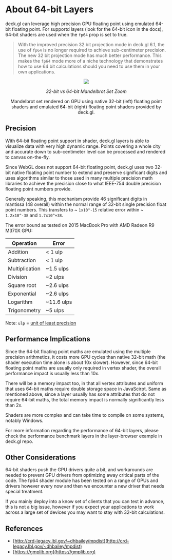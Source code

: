 # About 64-bit Layers

deck.gl can leverage high precision GPU floating point using emulated 64-bit floating point. For supportd layers (look for the 64-bit icon in the docs), 64-bit shaders are used when the `fp64` prop is set to true.

> With the improved precision 32 bit projection mode in deck.gl 6.1, the use of `fp64` is no longer required to achieve sub-centimeter precision. The new 32 bit projection mode has much better performance. This makes the `fp64` mode more of a niche technology that demonstrates how to use 64 bit calculations should you need to use them in your own applications.

<div align="center">
  <div>
    <img src="https://raw.github.com/visgl/deck.gl-data/master/images/fp64-mandelbrot.gif" />
    <p><i>32-bit vs 64-bit Mandelbrot Set Zoom</i></p>
  </div>
</div>

<center>Mandelbrot set rendered on GPU using native 32-bit (left) floating point shaders and emulated 64-bit (right)
floating point shaders provided by deck.gl.</center>


## Precision

With 64-bit floating point support in shader, deck.gl layers is able to visualize data with very high dynamic range. Points covering a whole city and accurate down to sub-centimeter level can be processed and rendered to canvas on-the-fly.

Since WebGL does not support 64-bit floating point, deck.gl uses two 32-bit native floating point number to extend and preserve significant digits and uses algorithms similar to those used in many multiple precision math libraries to achieve the precision close to what IEEE-754 double precision floating point numbers provide.

Generally speaking, this mechanism provide 46 significant digits in mantissa (48 overall) within the normal range of 32-bit single precision float point numbers. This transfers to ~ `1x10^-15` relative error within ~ `1.2x10^-38` and `1.7x10^+38`.

The error bound as tested on 2015 MacBook Pro with AMD Radeon R9 M370X GPU:

| Operation      | Error      |
| ----           | ----       |
| Addition       | < 1 ulp    |
| Subtraction    | < 1 ulp    |
| Multiplication | ~1.5 ulps  |
| Division       | ~2 ulps    |
| Square root    | ~2.6 ulps  |
| Exponential    | ~2.6 ulps  |
| Logarithm      | ~11.6 ulps |
| Trigonometry   | ~5 ulps    |

Note: `ulp` = [unit of least precision](https://en.wikipedia.org/wiki/Unit_in_the_last_place)


## Performance Implications

Since the 64-bit floating point maths are emulated using the multiple precision arithmetics, it costs more GPU cycles than native 32-bit
math (the shader execution time alone is about 10x slower). However, since 64-bit floating point maths are usually only required in vertex shader, the overall performance impact is usually less than 10x.

There will be a memory impact too, in that all vertex attributes and uniform that uses 64-bit maths require double storage space in JavaScirpt. Same as mentioned above, since a layer usually has some attributes that do not require 64-bit maths, the total memory impact is normally significantly less than 2x.

Shaders are more complex and can take time to compile on some systems, notably Windows.

For more information regarding the performance of 64-bit layers, please check the performance benchmark layers in the layer-browser example in deck.gl repo.


## Other Considerations

64-bit shaders push the GPU drivers quite a bit, and workarounds are needed to prevent GPU drivers from optimizing away critical parts of the code. The fp64 shader module has been tested on a range of GPUs and drivers however every now and then we encounter a new driver that needs special treatment.

If you mainly deploy into a know set of clients that you can test in advance, this is not a big issue, however if you expect your applications to work across a large set of devices you may want to stay with 32-bit calculations.


## References

* [http://crd-legacy.lbl.gov/~dhbailey/mpdist](http://crd-legacy.lbl.gov/~dhbailey/mpdist)
* [https://gmplib.org](https://gmplib.org)
